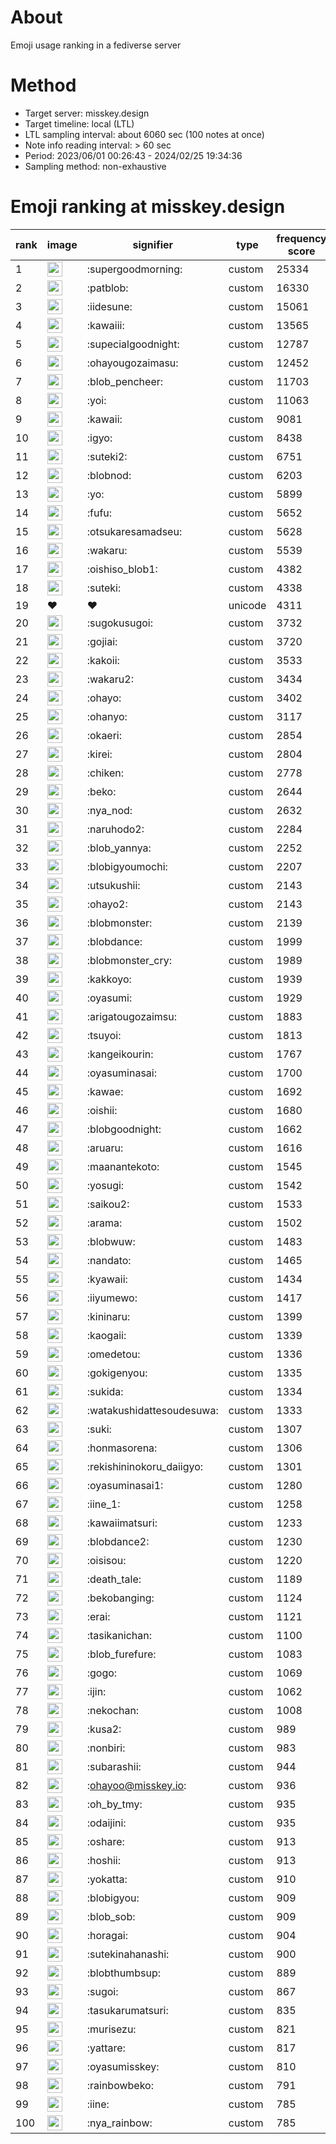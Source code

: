 # About
Emoji usage ranking in a fediverse server

# Method
- Target server: misskey.design
- Target timeline: local (LTL)
- LTL sampling interval: about 6060 sec (100 notes at once)
- Note info reading interval: > 60 sec
- Period: 2023/06/01 00:26:43 - 2024/02/25 19:34:36 
- Sampling method: non-exhaustive

# Emoji ranking at misskey.design

|rank|image|signifier|type|frequency score|
|----|----|----|----|----|
|1|<img height="24" src="https://misskey.design/emoji/supergoodmorning.webp">|:supergoodmorning:|custom|25334|
|2|<img height="24" src="https://misskey.design/emoji/patblob.webp">|:patblob:|custom|16330|
|3|<img height="24" src="https://misskey.design/emoji/iidesune.webp">|:iidesune:|custom|15061|
|4|<img height="24" src="https://misskey.design/emoji/kawaiii.webp">|:kawaiii:|custom|13565|
|5|<img height="24" src="https://misskey.design/emoji/supecialgoodnight.webp">|:supecialgoodnight:|custom|12787|
|6|<img height="24" src="https://misskey.design/emoji/ohayougozaimasu.webp">|:ohayougozaimasu:|custom|12452|
|7|<img height="24" src="https://misskey.design/emoji/blob_pencheer.webp">|:blob_pencheer:|custom|11703|
|8|<img height="24" src="https://misskey.design/emoji/yoi.webp">|:yoi:|custom|11063|
|9|<img height="24" src="https://misskey.design/emoji/kawaii.webp">|:kawaii:|custom|9081|
|10|<img height="24" src="https://misskey.design/emoji/igyo.webp">|:igyo:|custom|8438|
|11|<img height="24" src="https://misskey.design/emoji/suteki2.webp">|:suteki2:|custom|6751|
|12|<img height="24" src="https://misskey.design/emoji/blobnod.webp">|:blobnod:|custom|6203|
|13|<img height="24" src="https://misskey.design/emoji/yo.webp">|:yo:|custom|5899|
|14|<img height="24" src="https://misskey.design/emoji/fufu.webp">|:fufu:|custom|5652|
|15|<img height="24" src="https://misskey.design/emoji/otsukaresamadseu.webp">|:otsukaresamadseu:|custom|5628|
|16|<img height="24" src="https://misskey.design/emoji/wakaru.webp">|:wakaru:|custom|5539|
|17|<img height="24" src="https://misskey.design/emoji/oishiso_blob1.webp">|:oishiso_blob1:|custom|4382|
|18|<img height="24" src="https://misskey.design/emoji/suteki.webp">|:suteki:|custom|4338|
|19|❤|❤|unicode|4311|
|20|<img height="24" src="https://misskey.design/emoji/sugokusugoi.webp">|:sugokusugoi:|custom|3732|
|21|<img height="24" src="https://misskey.design/emoji/gojiai.webp">|:gojiai:|custom|3720|
|22|<img height="24" src="https://misskey.design/emoji/kakoii.webp">|:kakoii:|custom|3533|
|23|<img height="24" src="https://misskey.design/emoji/wakaru2.webp">|:wakaru2:|custom|3434|
|24|<img height="24" src="https://misskey.design/emoji/ohayo.webp">|:ohayo:|custom|3402|
|25|<img height="24" src="https://misskey.design/emoji/ohanyo.webp">|:ohanyo:|custom|3117|
|26|<img height="24" src="https://misskey.design/emoji/okaeri.webp">|:okaeri:|custom|2854|
|27|<img height="24" src="https://misskey.design/emoji/kirei.webp">|:kirei:|custom|2804|
|28|<img height="24" src="https://misskey.design/emoji/chiken.webp">|:chiken:|custom|2778|
|29|<img height="24" src="https://misskey.design/emoji/beko.webp">|:beko:|custom|2644|
|30|<img height="24" src="https://misskey.design/emoji/nya_nod.webp">|:nya_nod:|custom|2632|
|31|<img height="24" src="https://misskey.design/emoji/naruhodo2.webp">|:naruhodo2:|custom|2284|
|32|<img height="24" src="https://misskey.design/emoji/blob_yannya.webp">|:blob_yannya:|custom|2252|
|33|<img height="24" src="https://misskey.design/emoji/blobigyoumochi.webp">|:blobigyoumochi:|custom|2207|
|34|<img height="24" src="https://misskey.design/emoji/utsukushii.webp">|:utsukushii:|custom|2143|
|35|<img height="24" src="https://misskey.design/emoji/ohayo2.webp">|:ohayo2:|custom|2143|
|36|<img height="24" src="https://misskey.design/emoji/blobmonster.webp">|:blobmonster:|custom|2139|
|37|<img height="24" src="https://misskey.design/emoji/blobdance.webp">|:blobdance:|custom|1999|
|38|<img height="24" src="https://misskey.design/emoji/blobmonster_cry.webp">|:blobmonster_cry:|custom|1989|
|39|<img height="24" src="https://misskey.design/emoji/kakkoyo.webp">|:kakkoyo:|custom|1939|
|40|<img height="24" src="https://misskey.design/emoji/oyasumi.webp">|:oyasumi:|custom|1929|
|41|<img height="24" src="https://misskey.design/emoji/arigatougozaimsu.webp">|:arigatougozaimsu:|custom|1883|
|42|<img height="24" src="https://misskey.design/emoji/tsuyoi.webp">|:tsuyoi:|custom|1813|
|43|<img height="24" src="https://misskey.design/emoji/kangeikourin.webp">|:kangeikourin:|custom|1767|
|44|<img height="24" src="https://misskey.design/emoji/oyasuminasai.webp">|:oyasuminasai:|custom|1700|
|45|<img height="24" src="https://misskey.design/emoji/kawae.webp">|:kawae:|custom|1692|
|46|<img height="24" src="https://misskey.design/emoji/oishii.webp">|:oishii:|custom|1680|
|47|<img height="24" src="https://misskey.design/emoji/blobgoodnight.webp">|:blobgoodnight:|custom|1662|
|48|<img height="24" src="https://misskey.design/emoji/aruaru.webp">|:aruaru:|custom|1616|
|49|<img height="24" src="https://misskey.design/emoji/maanantekoto.webp">|:maanantekoto:|custom|1545|
|50|<img height="24" src="https://misskey.design/emoji/yosugi.webp">|:yosugi:|custom|1542|
|51|<img height="24" src="https://misskey.design/emoji/saikou2.webp">|:saikou2:|custom|1533|
|52|<img height="24" src="https://misskey.design/emoji/arama.webp">|:arama:|custom|1502|
|53|<img height="24" src="https://misskey.design/emoji/blobwuw.webp">|:blobwuw:|custom|1483|
|54|<img height="24" src="https://misskey.design/emoji/nandato.webp">|:nandato:|custom|1465|
|55|<img height="24" src="https://misskey.design/emoji/kyawaii.webp">|:kyawaii:|custom|1434|
|56|<img height="24" src="https://misskey.design/emoji/iiyumewo.webp">|:iiyumewo:|custom|1417|
|57|<img height="24" src="https://misskey.design/emoji/kininaru.webp">|:kininaru:|custom|1399|
|58|<img height="24" src="https://misskey.design/emoji/kaogaii.webp">|:kaogaii:|custom|1339|
|59|<img height="24" src="https://misskey.design/emoji/omedetou.webp">|:omedetou:|custom|1336|
|60|<img height="24" src="https://misskey.design/emoji/gokigenyou.webp">|:gokigenyou:|custom|1335|
|61|<img height="24" src="https://misskey.design/emoji/sukida.webp">|:sukida:|custom|1334|
|62|<img height="24" src="https://misskey.design/emoji/watakushidattesoudesuwa.webp">|:watakushidattesoudesuwa:|custom|1333|
|63|<img height="24" src="https://misskey.design/emoji/suki.webp">|:suki:|custom|1307|
|64|<img height="24" src="https://misskey.design/emoji/honmasorena.webp">|:honmasorena:|custom|1306|
|65|<img height="24" src="https://misskey.design/emoji/rekishininokoru_daiigyo.webp">|:rekishininokoru_daiigyo:|custom|1301|
|66|<img height="24" src="https://misskey.design/emoji/oyasuminasai1.webp">|:oyasuminasai1:|custom|1280|
|67|<img height="24" src="https://misskey.design/emoji/iine_1.webp">|:iine_1:|custom|1258|
|68|<img height="24" src="https://misskey.design/emoji/kawaiimatsuri.webp">|:kawaiimatsuri:|custom|1233|
|69|<img height="24" src="https://misskey.design/emoji/blobdance2.webp">|:blobdance2:|custom|1230|
|70|<img height="24" src="https://misskey.design/emoji/oisisou.webp">|:oisisou:|custom|1220|
|71|<img height="24" src="https://misskey.design/emoji/death_tale.webp">|:death_tale:|custom|1189|
|72|<img height="24" src="https://misskey.design/emoji/bekobanging.webp">|:bekobanging:|custom|1124|
|73|<img height="24" src="https://misskey.design/emoji/erai.webp">|:erai:|custom|1121|
|74|<img height="24" src="https://misskey.design/emoji/tasikanichan.webp">|:tasikanichan:|custom|1100|
|75|<img height="24" src="https://misskey.design/emoji/blob_furefure.webp">|:blob_furefure:|custom|1083|
|76|<img height="24" src="https://misskey.design/emoji/gogo.webp">|:gogo:|custom|1069|
|77|<img height="24" src="https://misskey.design/emoji/ijin.webp">|:ijin:|custom|1062|
|78|<img height="24" src="https://misskey.design/emoji/nekochan.webp">|:nekochan:|custom|1008|
|79|<img height="24" src="https://misskey.design/emoji/kusa2.webp">|:kusa2:|custom|989|
|80|<img height="24" src="https://misskey.design/emoji/nonbiri.webp">|:nonbiri:|custom|983|
|81|<img height="24" src="https://misskey.design/emoji/subarashii.webp">|:subarashii:|custom|944|
|82|<img height="24" src="https://misskey.design/emoji/ohayoo.webp">|:ohayoo@misskey.io:|custom|936|
|83|<img height="24" src="https://misskey.design/emoji/oh_by_tmy.webp">|:oh_by_tmy:|custom|935|
|84|<img height="24" src="https://misskey.design/emoji/odaijini.webp">|:odaijini:|custom|935|
|85|<img height="24" src="https://misskey.design/emoji/oshare.webp">|:oshare:|custom|913|
|86|<img height="24" src="https://misskey.design/emoji/hoshii.webp">|:hoshii:|custom|913|
|87|<img height="24" src="https://misskey.design/emoji/yokatta.webp">|:yokatta:|custom|910|
|88|<img height="24" src="https://misskey.design/emoji/blobigyou.webp">|:blobigyou:|custom|909|
|89|<img height="24" src="https://misskey.design/emoji/blob_sob.webp">|:blob_sob:|custom|909|
|90|<img height="24" src="https://misskey.design/emoji/horagai.webp">|:horagai:|custom|904|
|91|<img height="24" src="https://misskey.design/emoji/sutekinahanashi.webp">|:sutekinahanashi:|custom|900|
|92|<img height="24" src="https://misskey.design/emoji/blobthumbsup.webp">|:blobthumbsup:|custom|889|
|93|<img height="24" src="https://misskey.design/emoji/sugoi.webp">|:sugoi:|custom|867|
|94|<img height="24" src="https://misskey.design/emoji/tasukarumatsuri.webp">|:tasukarumatsuri:|custom|835|
|95|<img height="24" src="https://misskey.design/emoji/murisezu.webp">|:murisezu:|custom|821|
|96|<img height="24" src="https://misskey.design/emoji/yattare.webp">|:yattare:|custom|817|
|97|<img height="24" src="https://misskey.design/emoji/oyasumisskey.webp">|:oyasumisskey:|custom|810|
|98|<img height="24" src="https://misskey.design/emoji/rainbowbeko.webp">|:rainbowbeko:|custom|791|
|99|<img height="24" src="https://misskey.design/emoji/iine.webp">|:iine:|custom|785|
|100|<img height="24" src="https://misskey.design/emoji/nya_rainbow.webp">|:nya_rainbow:|custom|785|
